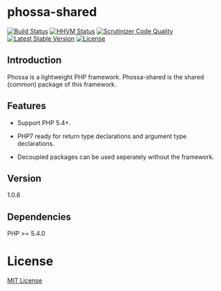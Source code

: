 # phossa-shared
[![Build Status](https://travis-ci.org/phossa/phossa-shared.svg)](https://travis-ci.org/phossa/phossa-shared.svg)
[![HHVM Status](http://hhvm.h4cc.de/badge/phossa/phossa-shared.svg)](http://hhvm.h4cc.de/package/phossa/phossa-shared)
[![Scrutinizer Code Quality](https://scrutinizer-ci.com/g/phossa/phossa-shared/badges/quality-score.png?b=master)](https://scrutinizer-ci.com/g/phossa/phossa-shared/badges/quality-score.png?b=master)
[![Latest Stable Version](https://poser.pugx.org/phossa/phossa-shared/v/stable)](https://packagist.org/packages/phossa/phossa-shared)
[![License](https://poser.pugx.org/phossa/phossa-shared/license)](https://packagist.org/packages/phossa/phossa-shared)

Introduction
---

Phossa is a lightweight PHP framework. Phossa-shared is the shared (common)
package of this framework.

Features
---

- Support PHP 5.4+.

- PHP7 ready for return type declarations and argument type declarations.

- Decoupled packages can be used seperately without the framework.

Version
---

1.0.6

Dependencies
---

PHP >= 5.4.0

# License

[MIT License](http://spdx.org/licenses/MIT)